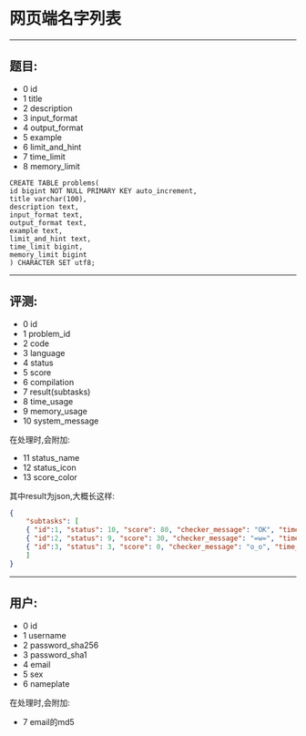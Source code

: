 # 网页端名字列表

---

## 题目:

- 0 id
- 1 title
- 2 description
- 3 input_format
- 4 output_format
- 5 example
- 6 limit_and_hint
- 7 time_limit
- 8 memory_limit

```
CREATE TABLE problems(
id bigint NOT NULL PRIMARY KEY auto_increment,
title varchar(100),
description text,
input_format text,
output_format text,
example text,
limit_and_hint text,
time_limit bigint,
memory_limit bigint
) CHARACTER SET utf8;
```

---

## 评测:

- 0 id
- 1 problem_id
- 2 code
- 3 language
- 4 status
- 5 score
- 6 compilation
- 7 result(subtasks)
- 8 time_usage
- 9 memory_usage
- 10 system_message

在处理时,会附加:

- 11 status_name
- 12 status_icon
- 13 score_color

其中result为json,大概长这样:

```json
{
	"subtasks": [
	{ "id":1, "status": 10, "score": 80, "checker_message": "OK", "time_usage": 10, "memory_usage": 20 },
	{ "id":2, "status": 9, "score": 30, "checker_message": "=w=", "time_usage": 200, "memory_usage": 10 },
	{ "id":3, "status": 3, "score": 0, "checker_message": "o_o", "time_usage": 1000, "memory_usage": 256 }
	]
}
```

---

## 用户:

- 0 id
- 1 username
- 2 password_sha256
- 3 password_sha1
- 4 email
- 5 sex
- 6 nameplate

在处理时,会附加:

- 7 email的md5
